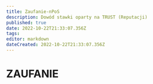```yaml
---
title: Zaufanie-nPoS
description: Dowód stawki oparty na TRUST (Reputacji)
published: true
date: 2022-10-22T21:33:07.356Z
tags: 
editor: markdown
dateCreated: 2022-10-22T21:33:07.356Z
---
```


# ZAUFANIE